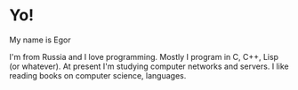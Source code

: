 # Yo!

My name is Egor

I'm from Russia and I love programming. Mostly I program in C, C++, Lisp (or whatever). At present I'm studying computer networks and servers. I like reading books on computer science, languages.

